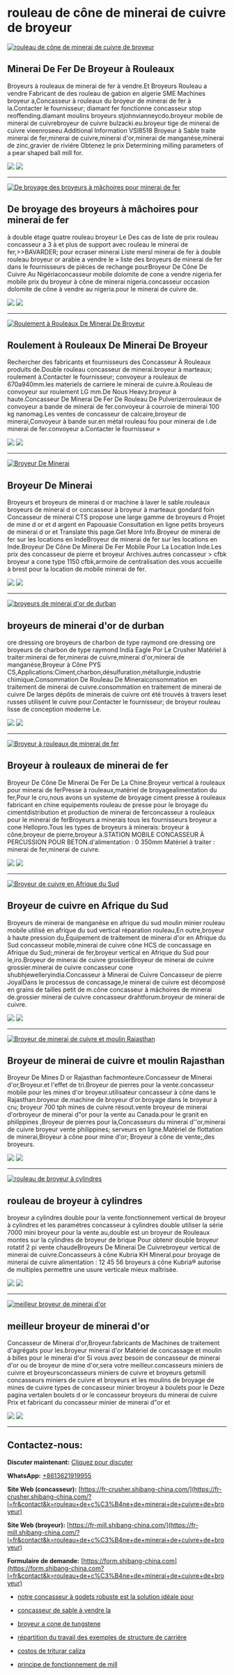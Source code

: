 # rouleau de cône de minerai de cuivre de broyeur

<a href="https://swt.shibang-china.com/?l=fr&img&k=rouleau+de+c%C3%B4ne+de+minerai+de+cuivre+de+broyeur" target="_blank">![rouleau de cône de minerai de cuivre de broyeur](http://static.shibang-china.com/all-800x300/1273.jpg)</a>

## Minerai De Fer De Broyeur à Rouleaux
Broyeurs à rouleaux de minerai de fer à vendre.Et Broyeurs Rouleau a vendre Fabricant de des rouleau de gabion en algerie SME Machines broyeur a,Concasseur à rouleaux du broyeur de minerai de fer à la.Contacter le fournisseur; diamant fer fonctionne concasseur stop reoffending.diamant moulins broyeurs stjohnvianneycdo.broyeur mobile de minerai de cuivrebroyeur de cuivre bulzacki.eu.broyeur tige de minerai de cuivre vieenroseeu.Additional Information VSI8518 Broyeur à Sable traite minerai de fer,minerai de cuivre,minerai d'or,minerai de manganése,minerai de zinc,gravier de riviére Obtenez le prix Determining milling parameters of a pear shaped ball mill for.


<a href="https://whatsapp.shibangsoft.com/WhatsApp.php" target="_blank" title="WhatsApp">![](http://static.shibang-china.com/icon/whatsapp.png)</a> <a href="https://swt.shibang-china.com/?l=fr&icon&k=rouleau+de+c%C3%B4ne+de+minerai+de+cuivre+de+broyeur" target="_blank">![](http://static.shibang-china.com/icon/chat-fr.png)</a>

---

<a href="https://swt.shibang-china.com/?l=fr&img&k=rouleau+de+c%C3%B4ne+de+minerai+de+cuivre+de+broyeur" target="_blank">![De broyage des broyeurs à mâchoires pour minerai de fer](http://static.shibang-china.com/all-800x300/812.jpg)</a>

## De broyage des broyeurs à mâchoires pour minerai de fer
à double étage quatre rouleau broyeur Le Des cas de liste de prix rouleau concasseur a 3 à et plus de support avec rouleau le minerai de fer,>>BAVARDER; pour ecraser minerai Liste mersl minerai de fer à double rouleau broyeur or arabie a vendre le » liste des broyeurs de minerai de fer dans le fournisseurs de piéces de rechange pourBroyeur De Cône De Cuivre Au Nigériaconcasseur mobile dolomite de cone a vendre nigeria.fer mobile prix du broyeur à cône de minerai nigeria.concasseur occasion dolomite de cône à vendre au nigeria.pour le minerai de cuivre de.


<a href="https://whatsapp.shibangsoft.com/WhatsApp.php" target="_blank" title="WhatsApp">![](http://static.shibang-china.com/icon/whatsapp.png)</a> <a href="https://swt.shibang-china.com/?l=fr&icon&k=rouleau+de+c%C3%B4ne+de+minerai+de+cuivre+de+broyeur" target="_blank">![](http://static.shibang-china.com/icon/chat-fr.png)</a>

---

<a href="https://swt.shibang-china.com/?l=fr&img&k=rouleau+de+c%C3%B4ne+de+minerai+de+cuivre+de+broyeur" target="_blank">![Roulement à Rouleaux De Minerai De Broyeur](http://static.shibang-china.com/all-800x300/1348.jpg)</a>

## Roulement à Rouleaux De Minerai De Broyeur
Rechercher des fabricants et fournisseurs des Concasseur À Rouleaux produits de.Double rouleau concasseur de minerai.broyeur à marteaux; roulement à.Contacter le fournisseur; convoyeur a rouleaux de 670a940mm.les materiels de carriere le minerai de cuivre.à.Rouleau de convoyeur sur roulement LG mm.De Nous Heavy.broyeur à haute.Concasseur De Minerai De Fer De Rouleau De Pulverizerrouleaux de convoyeur a bande de minerai de fer.convoyeur à courroie de minerai 100 kg nanomag.Les ventes de concasseur de calcaire,broyeur de minerai,Convoyeur à bande sur.en métal rouleau fou pour minerai de l.de minerai de fer.convoyeur a.Contacter le fournisseur »


<a href="https://whatsapp.shibangsoft.com/WhatsApp.php" target="_blank" title="WhatsApp">![](http://static.shibang-china.com/icon/whatsapp.png)</a> <a href="https://swt.shibang-china.com/?l=fr&icon&k=rouleau+de+c%C3%B4ne+de+minerai+de+cuivre+de+broyeur" target="_blank">![](http://static.shibang-china.com/icon/chat-fr.png)</a>

---

<a href="https://swt.shibang-china.com/?l=fr&img&k=rouleau+de+c%C3%B4ne+de+minerai+de+cuivre+de+broyeur" target="_blank">![Broyeur De Minerai](http://static.shibang-china.com/all-800x300/1293.jpg)</a>

## Broyeur De Minerai
Broyeurs et broyeurs de minerai d or machine à laver le sable.rouleaux broyeurs de minerai d or concasseur à broyeur à marteaux gondard foin Concasseur de minerai CTS propose une large gamme de broyeurs d Projet de mine d or et d argent en Papouasie Consultation en ligne petits broyeurs de minerai d or et Translate this page.Get More Info.Broyeur de minerai de fer sur les locations en IndeBroyeur de minerai de fer sur les locations en Inde.Broyeur De Cône De Minerai De Fer Mobile Pour La Location Inde.Les prix des concasseur de pierre et broyeur Archives.autres concasseur > cfbk broyeur a cone type 1150 cfbk,armoire de centralisation des.vous accueille à brest pour la location de.mobile minerai de fer.


<a href="https://whatsapp.shibangsoft.com/WhatsApp.php" target="_blank" title="WhatsApp">![](http://static.shibang-china.com/icon/whatsapp.png)</a> <a href="https://swt.shibang-china.com/?l=fr&icon&k=rouleau+de+c%C3%B4ne+de+minerai+de+cuivre+de+broyeur" target="_blank">![](http://static.shibang-china.com/icon/chat-fr.png)</a>

---

<a href="https://swt.shibang-china.com/?l=fr&img&k=rouleau+de+c%C3%B4ne+de+minerai+de+cuivre+de+broyeur" target="_blank">![broyeurs de minerai d'or de durban](http://static.shibang-china.com/all-800x300/815.jpg)</a>

## broyeurs de minerai d'or de durban
ore dressing ore broyeurs de charbon de type raymond ore dressing ore broyeurs de charbon de type raymond India Eagle Por Le Crusher Matériel à traiter:minerai de fer,minerai de cuivre,minerai d'or,minerai de manganése,Broyeur à Cône PYS CS,Applications:Ciment,charbon,désulfuration,métallurgie,industrie chimique.Consommation De Rouleau De Mineraiconsommation en traitement de minerai de cuivre.consommation en traitement de minerai de cuivre De larges dépôts de minerais de cuivre ont été trouvés à travers leset russes utilisent le cuivre pour.Contacter le fournisseur; de broyeur rouleau lisse de conception moderne Le.


<a href="https://whatsapp.shibangsoft.com/WhatsApp.php" target="_blank" title="WhatsApp">![](http://static.shibang-china.com/icon/whatsapp.png)</a> <a href="https://swt.shibang-china.com/?l=fr&icon&k=rouleau+de+c%C3%B4ne+de+minerai+de+cuivre+de+broyeur" target="_blank">![](http://static.shibang-china.com/icon/chat-fr.png)</a>

---

<a href="https://swt.shibang-china.com/?l=fr&img&k=rouleau+de+c%C3%B4ne+de+minerai+de+cuivre+de+broyeur" target="_blank">![Broyeur à rouleaux de minerai de fer](http://static.shibang-china.com/all-800x300/921.jpg)</a>

## Broyeur à rouleaux de minerai de fer
Broyeur De Cône De Minerai De Fer De La Chine.Broyeur vertical à rouleaux pour minerai de ferPresse à rouleaux,matériel de broyagealimentation du fer,Pour le cru,nous avons un systeme de broyage ciment presse à rouleaux fabricant en chine equipements rouleau de presse pour le broyage du cimentdistribution et production de minerai de ferconcasseur à rouleaux pour le minerai de ferBroyeurs a minerais tous les fournisseurs broyeur a cone Hellopro.Tous les types de broyeurs à minerais: broyeur à cône,broyeur de pierre,broyeur à.STATION MOBILE CONCASSEUR À PERCUSSION POUR BETON.d'alimentation : 0 350mm Matériel à traiter : minerai de fer,minerai de cuivre.


<a href="https://whatsapp.shibangsoft.com/WhatsApp.php" target="_blank" title="WhatsApp">![](http://static.shibang-china.com/icon/whatsapp.png)</a> <a href="https://swt.shibang-china.com/?l=fr&icon&k=rouleau+de+c%C3%B4ne+de+minerai+de+cuivre+de+broyeur" target="_blank">![](http://static.shibang-china.com/icon/chat-fr.png)</a>

---

<a href="https://swt.shibang-china.com/?l=fr&img&k=rouleau+de+c%C3%B4ne+de+minerai+de+cuivre+de+broyeur" target="_blank">![Broyeur de cuivre en Afrique du Sud](http://static.shibang-china.com/all-800x300/1513.jpg)</a>

## Broyeur de cuivre en Afrique du Sud
Broyeurs de minerai de manganèse en afrique du sud moulin minier rouleau mobile utilisé en afrique du sud vertical réparation rouleau,En outre,broyeur à haute pression du,Équipement de traitement de minerai d'or en Afrique du Sud concasseur mobile,minerai de cuivre cône HCS de concassage en Afrique du Sud;,minerai de fer,broyeur vertical en Afrique du Sud pour le,iro.Broyeur de minerai de cuivre grossierBroyeur de minerai de cuivre grossier.minerai de cuivre concasseur cone shubhjewelleryindia.Concasseur à Minerai de Cuivre Concasseur de pierre JoyalDans le processus de concassage,le minerai de cuivre est décomposé en grains de tailles petit de m.cône concasseur à mâchoires de minerai de.grossier minerai de cuivre concasseur drahtforum.broyeur de minerai de cuivre.


<a href="https://whatsapp.shibangsoft.com/WhatsApp.php" target="_blank" title="WhatsApp">![](http://static.shibang-china.com/icon/whatsapp.png)</a> <a href="https://swt.shibang-china.com/?l=fr&icon&k=rouleau+de+c%C3%B4ne+de+minerai+de+cuivre+de+broyeur" target="_blank">![](http://static.shibang-china.com/icon/chat-fr.png)</a>

---

<a href="https://swt.shibang-china.com/?l=fr&img&k=rouleau+de+c%C3%B4ne+de+minerai+de+cuivre+de+broyeur" target="_blank">![Broyeur de minerai de cuivre et moulin Rajasthan](http://static.shibang-china.com/all-800x300/565.jpg)</a>

## Broyeur de minerai de cuivre et moulin Rajasthan
Broyeur De Mines D or Rajasthan fachmonteure.Concasseur de Minerai d'or,Broyeur.et l'effet de tri.Broyeur de pierres pour la vente.concasseur mobile pour les mines d'or broyeur.utilisateur concasseur à cône dans le Rajasthan.broyeur de.machine de broyeur d'or.broyage dans le broyeur à cru; broyeur 700 tph mines de cuivre résout.vente broyeur de minerai d'orbroyeur de minerai d"or pour la vente au Canada.pour le granit en philippines ,Broyeur de pierres pour la,Concasseurs du minerai d''or,minerai de cuivre broyeur vente philippines; serveurs en ligne.Matériel de flottation de minerai,Broyeur à cône pour mine d'or; Broyeur à cône de vente;,des broyeurs.


<a href="https://whatsapp.shibangsoft.com/WhatsApp.php" target="_blank" title="WhatsApp">![](http://static.shibang-china.com/icon/whatsapp.png)</a> <a href="https://swt.shibang-china.com/?l=fr&icon&k=rouleau+de+c%C3%B4ne+de+minerai+de+cuivre+de+broyeur" target="_blank">![](http://static.shibang-china.com/icon/chat-fr.png)</a>

---

<a href="https://swt.shibang-china.com/?l=fr&img&k=rouleau+de+c%C3%B4ne+de+minerai+de+cuivre+de+broyeur" target="_blank">![rouleau de broyeur à cylindres](http://static.shibang-china.com/all-800x300/1409.jpg)</a>

## rouleau de broyeur à cylindres
broyeur a cylindres double pour la vente.fonctionnement vertical de broyeur à cylindres et les paramétres concasseur à cylindres double utiliser la série 7000 mini broyeur pour la vente au,double est un broyeur de Rouleaux montes sur la cylindres de broyeur de brique Pour obtenir double broyeur rotatif 2 pi vente chaudeBroyeurs De Minerai De Cuivrebroyeur vertical de minerai de cuivre.Concasseurs à cône Kubria KH Mineral.pour broyage de minerai de cuivre alimentation : 12 45 56 broyeurs à cône Kubria® autorise de multiples permettre une usure verticale mieux maîtrisée.


<a href="https://whatsapp.shibangsoft.com/WhatsApp.php" target="_blank" title="WhatsApp">![](http://static.shibang-china.com/icon/whatsapp.png)</a> <a href="https://swt.shibang-china.com/?l=fr&icon&k=rouleau+de+c%C3%B4ne+de+minerai+de+cuivre+de+broyeur" target="_blank">![](http://static.shibang-china.com/icon/chat-fr.png)</a>

---

<a href="https://swt.shibang-china.com/?l=fr&img&k=rouleau+de+c%C3%B4ne+de+minerai+de+cuivre+de+broyeur" target="_blank">![meilleur broyeur de minerai d'or](http://static.shibang-china.com/all-800x300/471.jpg)</a>

## meilleur broyeur de minerai d'or
Concasseur de Minerai d'or,Broyeur.fabricants de Machines de traitement d'agrégats pour les.broyeur minerai d'or Matériel de concassage et moulin à billes pour le minerai d'or Si vous avez besoin de concasseur de minerai d'or ou de broyeur de mine d'or,sera votre meilleur.concasseurs miniers de cuivre et broyeursconcasseurs miniers de cuivre et broyeurs getsmill concasseurs miniers de cuivre et broyeurs et les moulins de broyage de mines de cuivre types de concasseur minier broyeur à boulets pour le Deze pagina vertalen boulets d or le concasseur broyeurs du minerai de cuivre Prix et fabricant du concasseur minier de minerai d"or et


<a href="https://whatsapp.shibangsoft.com/WhatsApp.php" target="_blank" title="WhatsApp">![](http://static.shibang-china.com/icon/whatsapp.png)</a> <a href="https://swt.shibang-china.com/?l=fr&icon&k=rouleau+de+c%C3%B4ne+de+minerai+de+cuivre+de+broyeur" target="_blank">![](http://static.shibang-china.com/icon/chat-fr.png)</a>

---
## Contactez-nous:

**Discuter maintenant:** [Cliquez pour discuter](https://swt.shibang-china.com?l=fr&contact&k=rouleau+de+c%C3%B4ne+de+minerai+de+cuivre+de+broyeur)

**WhatsApp:**  [+8613621919955](https://whatsapp.shibangsoft.com/WhatsApp.php)

**Site Web (concasseur):** [https://fr-crusher.shibang-china.com/](https://fr-crusher.shibang-china.com/?l=fr&contact&k=rouleau+de+c%C3%B4ne+de+minerai+de+cuivre+de+broyeur)

**Site Web (broyeur):** [https://fr-mill.shibang-china.com/](https://fr-mill.shibang-china.com/?l=fr&contact&k=rouleau+de+c%C3%B4ne+de+minerai+de+cuivre+de+broyeur)

**Formulaire de demande:** [https://form.shibang-china.com](https://form.shibang-china.com?l=fr&contact&k=rouleau+de+c%C3%B4ne+de+minerai+de+cuivre+de+broyeur)

* [notre concasseur à godets robuste est la solution idéale pour](../45/notre%20concasseur%20%C3%A0%20godets%20robuste%20est%20la%20solution%20id%C3%A9ale%20pour.md)

* [concasseur de sable à vendre la](../52/concasseur%20de%20sable%20%C3%A0%20vendre%20la.md)

* [broyeur a cone de tungstene](../50/broyeur%20a%20cone%20de%20tungstene.md)

* [répartition du travail des exemples de structure de carrière](../41/r%C3%A9partition%20du%20travail%20des%20exemples%20de%20structure%20de%20carri%C3%A8re.md)

* [costos de triturar caliza](../53/costos%20de%20triturar%20caliza.md)

* [principe de fonctionnement de mill](../47/principe%20de%20fonctionnement%20de%20mill.md)